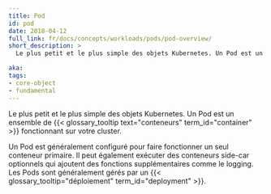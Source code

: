 ```yaml
---
title: Pod
id: pod
date: 2018-04-12
full_link: fr/docs/concepts/workloads/pods/pod-overview/
short_description: >
  Le plus petit et le plus simple des objets Kubernetes. Un Pod est un ensemble de conteneurs fonctionnant sur votre cluster.

aka:
tags:
- core-object
- fundamental
---
```

 Le plus petit et le plus simple des objets Kubernetes. Un Pod est un ensemble de {{< glossary_tooltip text="conteneurs" term_id="container" >}} fonctionnant sur votre cluster.

<!--more-->

Un Pod est généralement configuré pour faire fonctionner un seul conteneur primaire. Il peut également exécuter des conteneurs side-car optionnels qui ajoutent des fonctions supplémentaires comme le logging. Les Pods sont généralement gérés par un {{< glossary_tooltip="déploiement" term_id="deployment" >}}.
